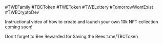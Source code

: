 #TWEFamily #TBCToken #TWEToken #TWELottery #TomorrowWontExist #TWECryptoDev

Instructional video of how to create and launch your own 10k NFT collection coming soon! 

Don't forget to Bee Rewarded for Saving the Bees t.me/TBCToken
